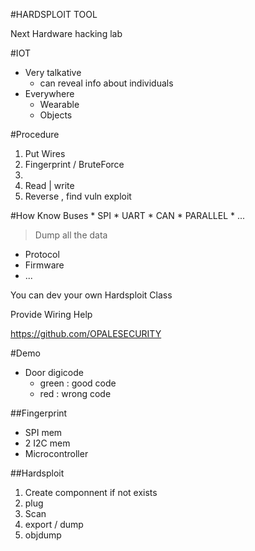
#HARDSPLOIT TOOL

Next Hardware hacking lab

#IOT
* Very talkative
    * can reveal info about individuals
* Everywhere
    * Wearable
    * Objects

#Procedure
1. Put Wires
2. Fingerprint / BruteForce
3. 
4. Read | write
5. Reverse , find vuln exploit

#How
Know Buses
    * SPI
    * UART
    * CAN
    * PARALLEL
    * ...

> Dump all the data

* Protocol
* Firmware
* ...

You can dev your own Hardsploit Class

Provide Wiring Help

https://github.com/OPALESECURITY

#Demo
* Door digicode
    * green : good code
    * red : wrong code

##Fingerprint
* SPI mem 
* 2 I2C mem
* Microcontroller

##Hardsploit
1. Create componnent if not exists
2. plug
3. Scan
4. export / dump
5. objdump 




